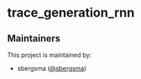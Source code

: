 # trace_generation_rnn

## Maintainers

This project is maintained by:

* sbergsma ([@sbergsma](https://github.com/sbergsma))

